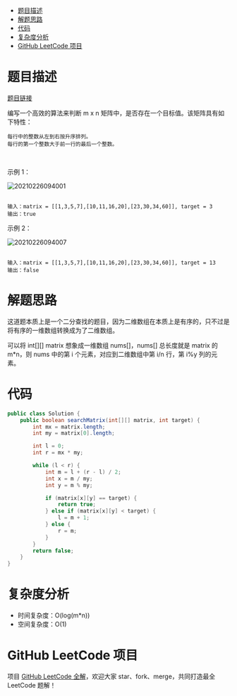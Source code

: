
- [题目描述](#题目描述)
- [解题思路](#解题思路)
- [代码](#代码)
- [复杂度分析](#复杂度分析)
- [GitHub LeetCode 项目](#github-leetcode-项目)

# 题目描述

[题目链接](https://leetcode-cn.com/problems/search-a-2d-matrix/)

编写一个高效的算法来判断 m x n 矩阵中，是否存在一个目标值。该矩阵具有如下特性：

	每行中的整数从左到右按升序排列。
	每行的第一个整数大于前一行的最后一个整数。

 

示例 1：

![20210226094001](http://yano.oss-cn-beijing.aliyuncs.com/blog/20210226094001.png)

```

输入：matrix = [[1,3,5,7],[10,11,16,20],[23,30,34,60]], target = 3
输出：true

```

示例 2：

![20210226094007](http://yano.oss-cn-beijing.aliyuncs.com/blog/20210226094007.png)

```

输入：matrix = [[1,3,5,7],[10,11,16,20],[23,30,34,60]], target = 13
输出：false
```

# 解题思路

这道题本质上是一个二分查找的题目，因为二维数组在本质上是有序的，只不过是将有序的一维数组转换成为了二维数组。

可以将 int[][] matrix 想象成一维数组 nums[]，nums[] 总长度就是 matrix 的 m*n，则 nums 中的第 i 个元素，对应到二维数组中第 i/n 行，第 i%y 列的元素。

# 代码

```java
public class Solution {
    public boolean searchMatrix(int[][] matrix, int target) {
		int mx = matrix.length;
		int my = matrix[0].length;

		int l = 0;
		int r = mx * my;

		while (l < r) {		
			int m = l + (r - l) / 2;
			int x = m / my;
			int y = m % my;

			if (matrix[x][y] == target) {
				return true;
			} else if (matrix[x][y] < target) {
				l = m + 1;
			} else {
				r = m;
			}
		}
		return false;
    }
}
```

# 复杂度分析

- 时间复杂度：O(log(m*n))
- 空间复杂度：O(1)

# GitHub LeetCode 项目

项目 [GitHub LeetCode 全解](https://github.com/LjyYano/LeetCode)，欢迎大家 star、fork、merge，共同打造最全 LeetCode 题解！